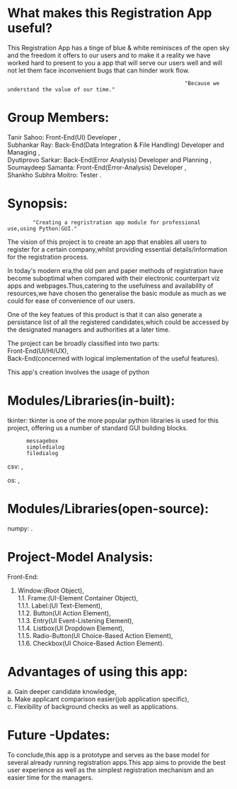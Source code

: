 # What makes this Registration App useful?

This Registration App has a tinge of blue & white reminisces of the open sky and the freedom it offers to our users and to make it a reality we have worked hard to present to you a app that will serve our users well and  will not let them face inconvenient bugs that can hinder work flow. 

                                                            "Because we understand the value of our time."

# Group Members:
Tanir Sahoo:          Front-End(UI) Developer ,<br />
Subhankar Ray:        Back-End(Data Integration & File Handling) Developer and Managing ,<br />
Dyutiprovo Sarkar:    Back-End(Error Analysis) Developer and Planning ,<br />
Soumaydeep Samanta:   Front-End(Error-Analysis) Developer ,<br />
Shankho Subhra Moitro: Tester .<br />

# Synopsis:
            "Creating a regristration app module for professional use,using Python:GUI."

The vision of this project is to create an app that enables all users to register for a certain company,whilst providing essential details/information for the registration process.

In today's modern era,the old pen and paper methods of registration have become suboptimal when compared with their electronic counterpart viz apps and webpages.Thus,catering to the usefulness and availability of resources,we have chosen tho generalise the basic module as much as we could for ease of convenience of our users.

One of the key featues of this product is that it can also generate a persistance list of all the registered candidates,which could be accessed by the designated managers and authorities at a later time.

The project can be broadly classified into two parts:<br />Front-End(UI/HI/UX), <br />Back-End(concerned with logical implementation of the useful features).

This app's creation involves the usage of python

# Modules/Libraries(in-built):

tkinter: tkinter is one of the more popular python libraries is used for this project, offering us a number of standard GUI building blocks.<br />

          messagebox
          simpledialog
          filedialog
          
csv: ,<br />

os: ,<br />

# Modules/Libraries(open-source):

numpy: .<br/>

# Project-Model Analysis:

Front-End:<br />
1. Window:(Root Object),<br />
1.1. Frame:(UI-Element Container Object),<br />
1.1.1. Label:(UI Text-Element),<br />
1.1.2. Button(UI Action Element),<br/>
1.1.3. Entry(UI Event-Listening Element),<br />
1.1.4. Listbox(UI Dropdown Element),<br />
1.1.5. Radio-Button(UI Choice-Based Action Element),<br />
1.1.6. Checkbox(UI Choice-Based Action Element).<br />

# Advantages of using this app:

a. Gain deeper candidate knowledge,<br />
b. Make applicant comparison easier(job application specific),<br />
c. Flexibility of background checks as well as applications.<br />

# Future -Updates:

To conclude,this app is a prototype and serves as the base model for several already running registration apps.This app aims to provide the best user experience as well as the simplest registration mechanism and an easier time for the managers.
